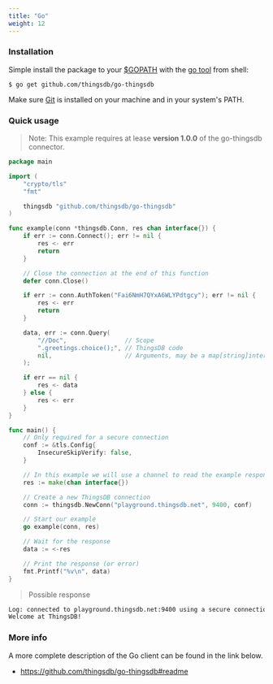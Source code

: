 ```yaml
---
title: "Go"
weight: 12
---
```


### Installation

Simple install the package to your [$GOPATH](https://github.com/golang/go/wiki/GOPATH) with the [go tool](https://golang.org/cmd/go/) from shell:

```shell
$ go get github.com/thingsdb/go-thingsdb
```

Make sure [Git](https://git-scm.com/downloads) is installed on your machine and in your system's PATH.

### Quick usage

> Note: This example requires at lease **version 1.0.0** of the go-thingsdb connector.

```go
package main

import (
    "crypto/tls"
    "fmt"

    thingsdb "github.com/thingsdb/go-thingsdb"
)

func example(conn *thingsdb.Conn, res chan interface{}) {
    if err := conn.Connect(); err != nil {
        res <- err
        return
    }

	// Close the connection at the end of this function
    defer conn.Close()

	if err := conn.AuthToken("Fai6NmH7QYxA6WLYPdtgcy"); err != nil {
		res <- err
		return
	}

	data, err := conn.Query(
		"//Doc",                // Scope
		".greetings.choice();", // ThingsDB code
		nil,                    // Arguments, may be a map[string]interface{}
	);

	if err == nil {
		res <- data
	} else {
		res <- err
	}
}

func main() {
	// Only required for a secure connection
	conf := &tls.Config{
		InsecureSkipVerify: false,
	}

	// In this example we will use a channel to read the example response
	res := make(chan interface{})

	// Create a new ThingsDB connection
	conn := thingsdb.NewConn("playground.thingsdb.net", 9400, conf)

	// Start our example
	go example(conn, res)

	// Wait for the response
	data := <-res

	// Print the response (or error)
	fmt.Printf("%v\n", data)
}
```

> Possible response

```bash
Log: connected to playground.thingsdb.net:9400 using a secure connection
Welcome at ThingsDB!
```

### More info

A more complete description of the Go client can be found in the link below.

- https://github.com/thingsdb/go-thingsdb#readme
